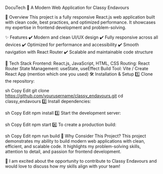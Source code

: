 DocuTech
🚀 A Modern Web Application for Classy Endavours

🔹 Overview
This project is a fully responsive React.js web application built with clean code, best practices, and optimized performance. It showcases my expertise in frontend development and problem-solving.

✨ Features
✔️ Modern and clean UI/UX design
✔️ Fully responsive across all devices
✔️ Optimized for performance and accessibility
✔️ Smooth navigation with React Router
✔️ Scalable and maintainable code structure

📂 Tech Stack
Frontend: React.js, JavaScript, HTML, CSS
Routing: React Router
State Management: useState, useEffect
Build Tool: Vite / Create React App (mention which one you used)
🛠️ Installation & Setup
1️⃣ Clone the repository:

sh
Copy
Edit
git clone https://github.com/yourusername/classy_endavours.git
cd classy_endavours
2️⃣ Install dependencies:

sh
Copy
Edit
npm install
3️⃣ Start the development server:

sh
Copy
Edit
npm start
4️⃣ To create a production build:

sh
Copy
Edit
npm run build
📢 Why Consider This Project?
This project demonstrates my ability to build modern web applications with clean, efficient, and scalable code. It highlights my problem-solving skills, attention to detail, and passion for frontend development.

🚀 I am excited about the opportunity to contribute to Classy Endavours and would love to discuss how my skills align with your team!
